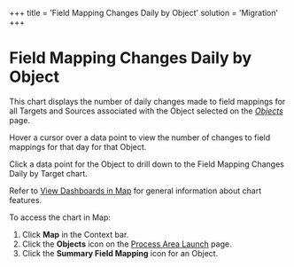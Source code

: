 +++
title = 'Field Mapping Changes Daily by Object'
solution = 'Migration'
+++

# Field Mapping Changes Daily by Object

This chart displays the number of daily changes made to field mappings
for all Targets and Sources associated with the Object selected on the
<span style="font-style: italic;">[Objects](../Page_Desc/Objects_map)</span>
page.

Hover a cursor over a data point to view the number of changes to field
mappings for that day for that Object.

Click a data point for the Object to drill down to the Field Mapping
Changes Daily by Target chart.

Refer to [View Dashboards in Map](View_Dashboards_in_Map) for
general information about chart features.

To access the chart in Map:

1.  Click **Map** in the Context bar.
2.  Click the **Objects** icon on the [Process Area
    Launch](../Page_Desc/Process_Area_Launch_map) page.
3.  Click the **Summary Field Mapping** icon for an Object.
